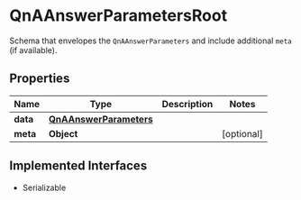 

# QnAAnswerParametersRoot

Schema that envelopes the `QnAAnswerParameters` and include additional `meta` (if available).

## Properties

Name | Type | Description | Notes
------------ | ------------- | ------------- | -------------
**data** | [**QnAAnswerParameters**](QnAAnswerParameters.md) |  | 
**meta** | **Object** |  |  [optional]


## Implemented Interfaces

* Serializable


